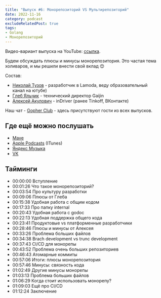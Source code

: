 ```yaml
---
title: "Выпуск #6: Монорепозиторий VS Мультирепозиторий"
date: 2022-11-16
category: podcast
excludeRelatedPost: true
tags:
- Golang
- Монорепозиторий
---
```

Видео-вариант выпуска на YouTube: [ссылка](https://youtu.be/Mw1rPViW6fs).

Будем обсуждать плюсы и минусы монорепозитория. Это частая тема холиваров, и мы решили внести свой вклад 😊

<PlayerEmbedApple title="Выпуск #6: Монорепозиторий VS Мультирепозиторий"
author="Go Get Podcast"
authorId="id1610745137"
episodeId="1000586423364"
/>

Состав:

- [Николай Тузов](https://t.me/justskiv) - разработчик в Lamoda, веду образовательный канал на ютубе)
- [Глеб Яльчик](https://t.me/gleb_yaltchik) - технический директор Gaijin
- [Алексей Акулович](http://t.me/AterCattus) - inDriver (ранее Tinkoff, ВКонтакте)

<!-- more -->

Наш чат - [Gopher Club](https://t.me/+RfalcB42UspmMDdi) - здесь присутствуют гости из всех выпусков.

## Где ещё можно послушать

- [Mave](https://gogetpodcast.mave.digital/ep-6)
- [Apple Podcasts](https://podcasts.apple.com/us/podcast/ep-6-%D0%BC%D0%BE%D0%BD%D0%BE%D1%80%D0%B5%D0%BF%D0%BE%D0%B7%D0%B8%D1%82%D0%BE%D1%80%D0%B8%D0%B9-vs-%D0%BC%D1%83%D0%BB%D1%8C%D1%82%D0%B8%D1%80%D0%B5%D0%BF%D0%BE%D0%B7%D0%B8%D1%82%D0%BE%D1%80%D0%B8%D0%B9/id1610745137?i=1000586423364) (ITunes)
- [Яндекс Музыка](https://music.yandex.ru/album/21540938/track/108931086)
- [VK](https://vk.com/gogetpodcast?z=podcast-210788342_456239022)

## Тайминги

- 00:00:00 Вступление
- 00:01:26 Что такое монорепозиторий?
- 00:03:54 Про культуру разработки
- 00:09:06 Плюсы от Глеба
- 00:15:38 Удобная работа с общим кодом
- 00:17:33 Про папку internal
- 00:20:43 Удобная работа с godoc
- 00:22:13 Удобная поддержка общего кода
- 00:23:41 Продуктовые vs платформенные разработчики
- 00:28:46 Плюсы и минусы от Алексея
- 00:33:26 Проблема больших файлов
- 00:34:38 Brach development vs trunc development
- 00:37:43 CI/CD для монорепы
- 00:43:52 Проблема очень больших репозиториев
- 00:46:43 Атомарные коммиты
- 00:57:06 Итоги: плюсы монорепозитория
- 00:57:46 Минусы: связность кода
- 01:02:49 Другие минусы монорепы
- 01:03:13 Проблема больших файлов
- 01:06:29 Когда стоит использовать монорепу?
- 01:09:03 Ещё про CI/CD
- 01:12:24 Заключение

<Remark></Remark>